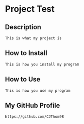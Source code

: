 
# Project Test

## Description
    This is what my project is

## How to Install
    This is how you install my program

## How to Use
    This is how you use my program

## My GitHub Profile
    https://github.com/CJThom98
    